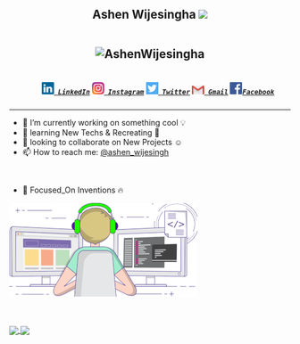 <h2 align="center">Ashen Wijesingha <img src="https://media.giphy.com/media/hvRJCLFzcasrR4ia7z/giphy.gif" width="25px">  
 <br>
  <br>
<p align="center"> <img src="https://komarev.com/ghpvc/?username=AshenWijesingha" alt="AshenWijesingha" /> </p>
</h2>
 
<h5 align="center">
  <code>
    <a href="https://www.linkedin.com/in/ashen-wijesinghe-89137312b/" title="LinkedIn Profile"><img width="22" src="https://github.com/AshenWijesingha/AshenWijesingha/blob/main/Images/linkedin.svg"> LinkedIn</a></code>
    <code><a href="https://www.instagram.com/ashen_wijesingha/" title="Instagram Profile"><img width="22" src="https://github.com/AshenWijesingha/AshenWijesingha/blob/main/Images/instagram.svg"> Instagram</a></code>
    <code><a href="https://www.twitter.com/ashen_wijesingh" title="Twitter Profile"><img width="22" src="https://github.com/AshenWijesingha/AshenWijesingha/blob/main/Images/twitter.png"> Twitter</a></code>
    <code><a href="mailto:a.d.wijesina@gmail.com; a.d.wijesingha@outlook.com" title="Send Email"><img width="22" src="https://github.com/AshenWijesingha/AshenWijesingha/blob/main/Images/gmail.png"> Gmail</a></code>
 <code><a href="https://www.facebook.com/ashen.dilshan.96" title="Facebook Profile"><img width="22"                                                                             src="https://github.com/AshenWijesingha/AshenWijesingha/blob/main/Images/facebook.png">Facebook</a></code>
</h5>
<hr>

 - 🔭 I’m currently working on something cool :bulb: 
 - 🌱 learning New Techs & Recreating :construction:  
 - 👯 looking to collaborate on New Projects ☺
 - 📫 How to reach me: [@ashen_wijesingh](https://twitter.com/ashen_wijesing)
<br>

<!--

[<img align="left" alt="ashen.dilshan.96 | Facebook" width="22px" src="https://cdn.jsdelivr.net/npm/simple-icons@v3/icons/facebook.svg" />][facebook]
[<img align="left" alt="ashen_wijesingha | Instagram" width="22px" src="https://cdn.jsdelivr.net/npm/simple-icons@v3/icons/instagram.svg" />][instagram]
[<img align="left" alt="ashen-wijesinghe-89137312b | LinkedIn" width="22px" src="https://cdn.jsdelivr.net/npm/simple-icons@v3/icons/linkedin.svg" />][linkedin]
[<img align="left" alt="ashen_wijesingh | Twitter" width="22px" src="https://cdn.jsdelivr.net/npm/simple-icons@v3/icons/twitter.svg" />][twitter]

-->

- :dart: Focused_On Inventions :fire: 

 ![enter image description here](https://raw.githubusercontent.com/AshenWijesingha/AshenWijesingha/main/gif1.gif)

<br>

<!--![AshenWijesingha's GitHub Stats](https://github-readme-stats.vercel.app/api?username=AshenWijesingha&show_icons=true&hide_border=true)
![Anurag's github stats](https://github-readme-stats.vercel.app/api?username=AshenWijesingha&show_icons=true&theme=graywhite)
[![Top Langs](https://github-readme-stats.vercel.app/api/top-langs/?username=AshenWijesingha)](https://github.com/AshenWijesingha/github-readme-stats)
-->
<br>

<a href="https://github.com/AshenWijesingha/github-readme-stats">
  <img align="center" src="https://github-readme-stats.vercel.app/api?username=AshenWijesingha&show_icons=true&theme=graywhite" />
</a>
<a href="https://github.com/AshenWijesingha/github-readme-stats">
  <img align="center" src="https://github-readme-stats.vercel.app/api/top-langs/?username=AshenWijesingha" />
</a>

<!--
![Git Hub Contribution](https://user-images.githubusercontent.com/34527100/94196273-bebe8b80-fed1-11ea-9b26-7672c725a6fd.jpg)
-->

[twitter]: https://twitter.com/ashen_wijesingh
[instagram]: https://instagram.com/ashen_wijesingha
[linkedin]: https://linkedin.com/in/ashen-wijesinghe-89137312b/
[facebook]: https://www.facebook.com/ashen.dilshan.96

